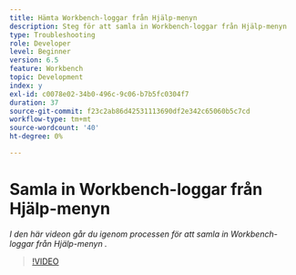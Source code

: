 ```yaml
---
title: Hämta Workbench-loggar från Hjälp-menyn
description: Steg för att samla in Workbench-loggar från Hjälp-menyn
type: Troubleshooting
role: Developer
level: Beginner
version: 6.5
feature: Workbench
topic: Development
index: y
exl-id: c0078e02-34b0-496c-9c06-b7b5fc0304f7
duration: 37
source-git-commit: f23c2ab86d42531113690df2e342c65060b5c7cd
workflow-type: tm+mt
source-wordcount: '40'
ht-degree: 0%

---
```


# Samla in Workbench-loggar från Hjälp-menyn

*I den här videon går du igenom processen för att samla in Workbench-loggar från Hjälp-menyn .*

>[!VIDEO](https://video.tv.adobe.com/v/335501?quality=12&learn=on)
